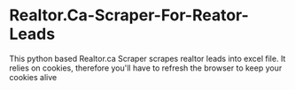 # Realtor.Ca-Scraper-For-Reator-Leads
This python based Realtor.ca Scraper scrapes realtor leads into excel file. It relies on cookies, therefore you'll have to refresh the browser to keep your cookies alive
